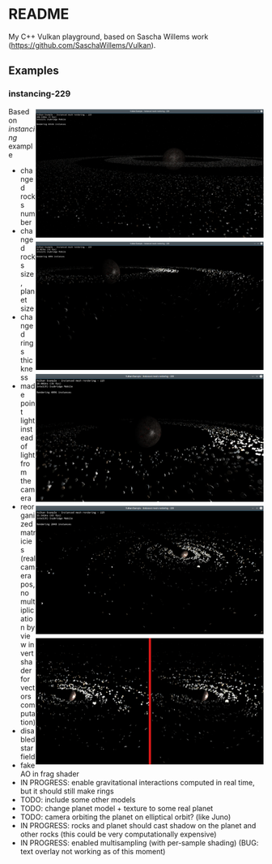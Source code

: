 # README

My C++ Vulkan playground, based on Sascha Willems work (https://github.com/SaschaWillems/Vulkan).

## Examples

### instancing-229

<img src="./results/instancing-229/Zrzut ekranu z 2017-06-04 18-22-43 - playing with number of rocks, planet and rock size, rings thickness.png" width="450px" align="right" vspace="4">

<img src="./results/instancing-229/Zrzut ekranu z 2017-06-19 22-11-05 - made point light instead of light from camera, some fake AO, matricies behave differently.png" width="450px" align="right" vspace="4">

<img src="./results/instancing-229/Zrzut ekranu z 2017-06-20 23-14-34 - added planet shadow.png" width="450px" align="right" vspace="4">

<img src="./results/instancing-229/Zrzut ekranu z 2017-08-16 15-03-31 - more rings, animated light (simple gravity sim on CPU) with object.png" width="450px" align="right" vspace="4">

<img src="./results/instancing-229/Zrzut ekranu z 2017-08-16 23-13-55 - MSAA WITH SAMPLE SHADING.png" width="450px" align="right" vspace="4">

Based on *instancing* example

* changed rocks number
* changed rocks size, planet size
* changed rings thickness
* made point light instead of light from the camera
* reorganized matricies (real camera pos, no multiplication by view in vert shader for vectors computation)
* disabled starfield
* fake AO in frag shader
* IN PROGRESS: enable gravitational interactions computed in real time, but it should still make rings
* TODO: include some other models
* TODO: change planet model + texture to some real planet
* TODO: camera orbiting the planet on elliptical orbit? (like Juno)
* IN PROGRESS: rocks and planet should cast shadow on the planet and other rocks (this could be very computationally expensive)
* IN PROGRESS: enabled multisampling (with per-sample shading) (BUG: text overlay not working as of this moment)
